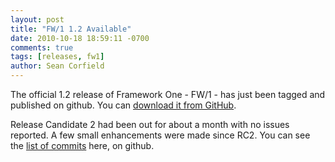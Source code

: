 ```yaml
---
layout: post
title: "FW/1 1.2 Available"
date: 2010-10-18 18:59:11 -0700
comments: true
tags: [releases, fw1]
author: Sean Corfield
---
```

The official 1.2 release of Framework One - FW/1 - has just been tagged and published on github. You can [download it from GitHub](https://github.com/framework-one/fw1/releases).

Release Candidate 2 had been out for about a month with no issues reported. A few small enhancements were made since RC2. You can see the [list of commits](http://github.com/seancorfield/fw1/commits/master) here, on github.
